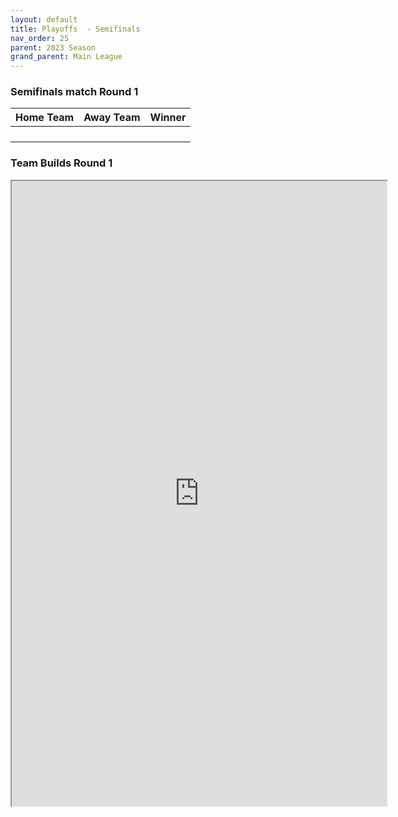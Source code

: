 ```yaml
---
layout: default
title: Playoffs  - Semifinals
nav_order: 25
parent: 2023 Season
grand_parent: Main League
---
```


### Semifinals match Round 1

| Home Team            | Away Team       | Winner               |
|:---------------------|:----------------|:---------------------|
|   |                 |  |
|                |               |                |
|               |             |               |
|                 |           |                |



### Team Builds Round 1

<iframe width=600 height=1000 src="https://docs.google.com/document/d/e/2PACX-1vRqVy5_3DDdjxh4kXe1j8MEyAscd5fPtgcyCXydjcx7Ca_WI_Pt1WEMeWedIHLJMxtBxOvjcs3aTQBV/pub?embedded=true"></iframe>